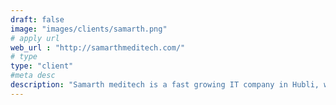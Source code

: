 ```yaml
---
draft: false
image: "images/clients/samarth.png"
# apply url
web_url : "http://samarthmeditech.com/"
# type
type: "client"
#meta desc
description: "Samarth meditech is a fast growing IT company in Hubli, with an office in IT park Hubli. They are our active clients with a total of 5 products being developed/maintained by us"
---
```


